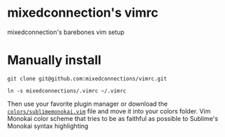 # mixedconnection's vimrc

mixedconnection's barebones vim setup

# Manually install
    git clone git@github.com:mixedconnections/vimrc.git

    ln -s mixedconnections/.vimrc ~/.vimrc
    
Then use your favorite plugin manager or download the [`colors/sublimemonokai.vim`](https://raw.githubusercontent.com/erichdongubler/vim-sublime-monokai/master/colors/sublimemonokai.vim)
file and move it into your colors folder. Vim Monokai color scheme that tries to be as faithful as possible to Sublime's Monokai syntax highlighting
